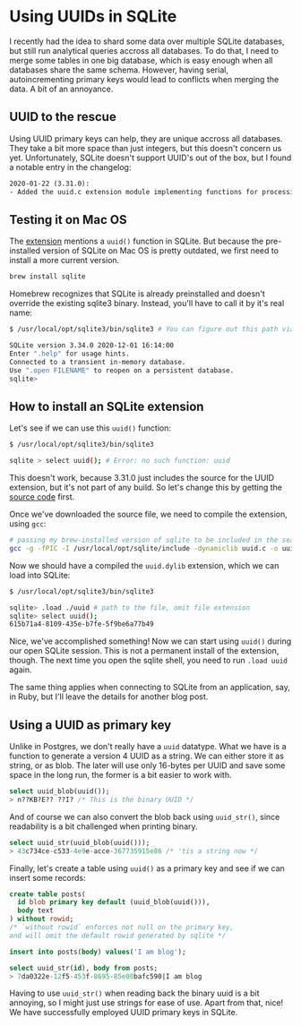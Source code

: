 # Using UUIDs in SQLite

I recently had the idea to shard some data over multiple SQLite databases, but still run analytical queries accross all databases. To do that, I need to merge some tables in one big database, which is easy enough when all databases share the same schema. However, having serial, autoincrementing primary keys would lead to conflicts when merging the data. A bit of an annoyance.

## UUID to the rescue

Using UUID primary keys can help, they are unique accross all databases. They take a bit more space than just integers, but this doesn't concern us yet. Unfortunately, SQLite doesn't support UUID's out of the box, but I found a notable entry in the changelog:

```txt
2020-01-22 (3.31.0):
- Added the uuid.c extension module implementing functions for processing RFC-4122 UUIDs.
```

## Testing it on Mac OS

The [extension](https://sqlite.org/src/file/ext/misc/uuid.c) mentions a `uuid()` function in SQLite. But because the pre-installed version of SQLite on Mac OS is pretty outdated, we first need to install a more current version.

```sh
brew install sqlite
```

Homebrew recognizes that SQLite is already preinstalled and doesn't override the existing sqlite3 binary. Instead, you'll have to call it by it's real name:

```sh
$ /usr/local/opt/sqlite3/bin/sqlite3 # You can figure out this path via `brew info sqlite`

SQLite version 3.34.0 2020-12-01 16:14:00
Enter ".help" for usage hints.
Connected to a transient in-memory database.
Use ".open FILENAME" to reopen on a persistent database.
sqlite>

```

## How to install an SQLite extension

Let's see if we can use this `uuid()` function:

```sh
$ /usr/local/opt/sqlite3/bin/sqlite3

sqlite > select uuid(); # Error: no such function: uuid
```

This doesn't work, because 3.31.0 just includes the source for the UUID extension, but it's not part of any build. So let's change this by getting the [source code](https://sqlite.org/src/file/ext/misc/uuid.c) first.

Once we've downloaded the source file, we need to compile the extension, using `gcc`:

```sh
# passing my brew-installed version of sqlite to be included in the search path
gcc -g -fPIC -I /usr/local/opt/sqlite/include -dynamiclib uuid.c -o uuid.dylib
```

Now we should have a compiled the `uuid.dylib` extension, which we can load into SQLite:

```sh
$ /usr/local/opt/sqlite3/bin/sqlite3

sqlite> .load ./uuid # path to the file, omit file extension
sqlite> select uuid();
615b71a4-8109-435e-b7fe-5f9be6a77b49
```

Nice, we've accomplished something! Now we can start using `uuid()` during our open SQLite session. This is not a permanent install of the extension, though. The next time you open the sqlite shell, you need to run `.load uuid` again.

The same thing applies when connecting to SQLite from an application, say, in Ruby, but I'll leave the details for another blog post.

## Using a UUID as primary key

Unlike in Postgres, we don't really have a `uuid` datatype. What we have is a function to generate a version 4 UUID as a string. We can either store it as string, or as blob. The later will use only 16-bytes per UUID and save some space in the long run, the former is a bit easier to work with.

```sql
select uuid_blob(uuid());
> n??KB?E?? ??I? /* This is the binary UUID */
```

And of course we can also convert the blob back using `uuid_str()`, since readability is a bit challenged when printing binary.

```sql
select uuid_str(uuid_blob(uuid()));
> 43c734ce-c533-4e9e-acce-367735915e86 /* 'tis a string now */
```

Finally, let's create a table using `uuid()` as a primary key and see if we can insert some records:

```sql
create table posts(
  id blob primary key default (uuid_blob(uuid())),
  body text
) without rowid;
/* `without rowid` enforces not null on the primary key,
and will omit the default rowid generated by sqlite */

insert into posts(body) values('I am blog');

select uuid_str(id), body from posts;
> 7da0322e-12f5-453f-8695-85e00bafc590|I am blog
```

Having to use `uuid_str()` when reading back the binary uuid is a bit annoying, so I might just use strings for ease of use. Apart from that, nice! We have successfully employed UUID primary keys in SQLite.
